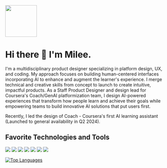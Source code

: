<span background="white" padding="4px">
<img width="100px" src="https://milee-0421.s3-us-west-1.amazonaws.com/static/img/projects/icon-m.svg">
</span>

# Hi there :wave: I'm Milee.
I'm a multidisciplinary product designer specializing in platform design, UX, and coding. My approach focuses on building human-centered interfaces incorporating AI to enhance and augment the learner's experience. I merge technical and creative skills from concept to launch to create intuitive, impactful products. As a Staff Product Designer and design lead for Coursera's Coach/GenAI platformization team, I design AI-powered experiences that transform how people learn and achieve their goals while empowering teams to build innovative AI solutions that put users first.

Recently, I led the design of Coach - Coursera's first AI learning assistant (Launched to general availability in Q2 2024).

## Favorite Technologies and Tools
![](https://img.shields.io/badge/Code-JavaScript-informational?style=flat&logo=JavaScript&logoColor=white&color=0F2976)
![](https://img.shields.io/badge/Code-Sass-informational?style=flat&logo=Sass&logoColor=white&color=0F2976)
![](https://img.shields.io/badge/Code-CSS-informational?style=flat&logo=CSS3&logoColor=white&color=0F2976)
![](https://img.shields.io/badge/Code-HTML-informational?style=flat&logo=HTML5&logoColor=white&color=0F2976)
![](https://img.shields.io/badge/Library-ReactJs-informational?style=flat&logo=React&logoColor=white&color=0D464B)
![](https://img.shields.io/badge/Editor-VSCode-informational?style=flat&logo=Visual-Studio-Code&logoColor=white&color=0D464B)
![](https://img.shields.io/badge/Design-Figma-informational?style=flat&logo=Figma&logoColor=white&color=0D464B)

[![Top Languages](https://github-readme-stats.vercel.app/api/top-langs/?username=mileeme&layout=compact)](https://github.com/mileeme/github-readme-stats)


